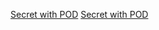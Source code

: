 [Secret with POD](https://kubernetes.io/docs/tasks/inject-data-application/distribute-credentials-secure/)
[Secret with POD](https://kubernetes.io/docs/tasks/inject-data-application/distribute-credentials-secure/)
